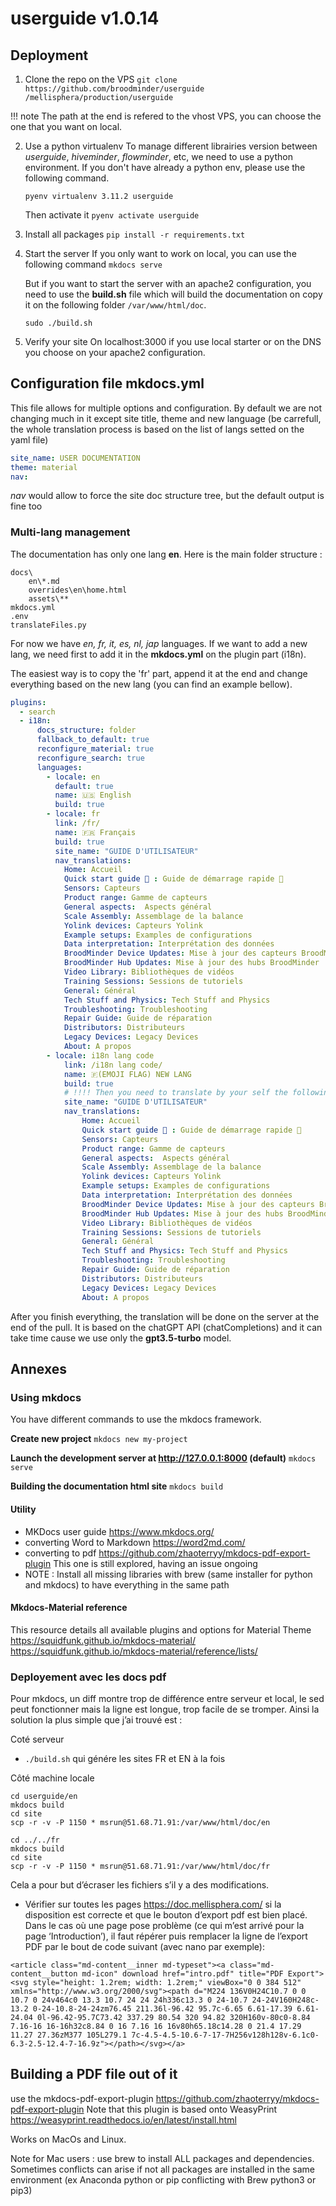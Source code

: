 # userguide v1.0.14

## Deployment

1. Clone the repo on the VPS
`git clone https://github.com/broodminder/userguide /mellisphera/production/userguide`

!!! note
    The path at the end is refered to the vhost VPS, you can choose the one that you want on local.

2. Use a python virtualenv
To manage different librairies version between *userguide*, *hiveminder*, *flowminder*, etc, we need to use a python environment. If you don't have already a python env, please use the following command.

    ```pyenv virtualenv 3.11.2 userguide```

    Then activate it
    ```pyenv activate userguide```

3. Install all packages
```pip install -r requirements.txt```

4. Start the server
If you only want to work on local, you can use the following command
`mkdocs serve`

    But if you want to start the server with an apache2 configuration, you need to use the **build.sh** file which will build the documentation on copy it on the following folder `/var/www/html/doc`.

    `sudo ./build.sh`

4. Verify your site
On localhost:3000 if you use local starter or on the DNS you choose on your apache2 configuration.


## Configuration file mkdocs.yml
This file allows for multiple options and configuration.
By default we are not changing much in it except site title, theme and new language (be carrefull, the whole translation process is based on the list of langs setted on the yaml file)

```yml
site_name: USER DOCUMENTATION
theme: material
nav:
```
_nav_ would allow to force the site doc structure tree, but the default output is fine too

### Multi-lang management
The documentation has only one lang **en**.
Here is the main folder structure :

```
docs\
    en\*.md
    overrides\en\home.html
    assets\**
mkdocs.yml
.env
translateFiles.py
```

For now we have *en, fr, it, es, nl, jap* languages.
If we want to add a new lang, we need first to add it in the **mkdocs.yml** on the plugin part (i18n).

The easiest way is to copy the 'fr' part, append it at the end and change everything based on the new lang (you can find an example bellow).

```yml
plugins:
  - search
  - i18n:
      docs_structure: folder
      fallback_to_default: true
      reconfigure_material: true
      reconfigure_search: true
      languages:
        - locale: en
          default: true
          name: 🇺🇸 English
          build: true
        - locale: fr
          link: /fr/
          name: 🇫🇷 Français
          build: true
          site_name: "GUIDE D'UTILISATEUR"
          nav_translations:
            Home: Accueil
            Quick start guide 🚀 : Guide de démarrage rapide 🚀
            Sensors: Capteurs
            Product range: Gamme de capteurs
            General aspects:  Aspects général
            Scale Assembly: Assemblage de la balance
            Yolink devices: Capteurs Yolink
            Example setups: Examples de configurations
            Data interpretation: Interprétation des données
            BroodMinder Device Updates: Mise à jour des capteurs BroodMinder
            BroodMinder Hub Updates: Mise à jour des hubs BroodMinder
            Video Library: Bibliothèques de vidéos
            Training Sessions: Sessions de tutoriels
            General: Général
            Tech Stuff and Physics: Tech Stuff and Physics
            Troubleshooting: Troubleshooting
            Repair Guide: Guide de réparation
            Distributors: Distributeurs
            Legacy Devices: Legacy Devices
            About: A propos
        - locale: i18n lang code
            link: /i18n lang code/
            name: 🇫(EMOJI FLAG) NEW LANG
            build: true
            # !!!! Then you need to translate by your self the following part
            site_name: "GUIDE D'UTILISATEUR"
            nav_translations:
                Home: Accueil
                Quick start guide 🚀 : Guide de démarrage rapide 🚀
                Sensors: Capteurs
                Product range: Gamme de capteurs
                General aspects:  Aspects général
                Scale Assembly: Assemblage de la balance
                Yolink devices: Capteurs Yolink
                Example setups: Examples de configurations
                Data interpretation: Interprétation des données
                BroodMinder Device Updates: Mise à jour des capteurs BroodMinder
                BroodMinder Hub Updates: Mise à jour des hubs BroodMinder
                Video Library: Bibliothèques de vidéos
                Training Sessions: Sessions de tutoriels
                General: Général
                Tech Stuff and Physics: Tech Stuff and Physics
                Troubleshooting: Troubleshooting
                Repair Guide: Guide de réparation
                Distributors: Distributeurs
                Legacy Devices: Legacy Devices
                About: A propos
```

After you finish everything, the translation will be done on the server at the end of the pull.
It is based on the chatGPT API (chatCompletions) and it can take time cause we use only the **gpt3.5-turbo** model.




## Annexes
### Using mkdocs

You have different commands to use the mkdocs framework.

**Create new project**
```mkdocs new my-project```

**Launch the development server at http://127.0.0.1:8000 (default)**
```mkdocs serve```

**Building the documentation html site**
```mkdocs build```


#### Utility 
- MKDocs user guide https://www.mkdocs.org/
- converting Word to Markdown https://word2md.com/
- converting to pdf https://github.com/zhaoterryy/mkdocs-pdf-export-plugin This one is still explored, having an issue ongoing
- NOTE : Install all missing libraries with brew (same installer for python and mkdocs) to have everything in the same path

#### Mkdocs-Material reference
This resource details all available plugins and options for Material Theme
https://squidfunk.github.io/mkdocs-material/
https://squidfunk.github.io/mkdocs-material/reference/lists/


### Deployement avec les docs pdf
Pour mkdocs, un diff montre trop de différence entre serveur et local, le sed peut fonctionner mais la ligne est longue, trop facile de se tromper. Ainsi la solution la plus simple que j’ai trouvé est :

Coté serveur
- `./build.sh` qui génére les sites FR et EN à la fois




Côté machine locale
```
cd userguide/en
mkdocs build
cd site
scp -r -v -P 1150 * msrun@51.68.71.91:/var/www/html/doc/en

cd ../../fr
mkdocs build
cd site
scp -r -v -P 1150 * msrun@51.68.71.91:/var/www/html/doc/fr 
```

Cela a pour but d’écraser les fichiers s’il y a des modifications.
- Vérifier sur toutes les pages https://doc.mellisphera.com/ si la disposition est correcte et que le bouton d’export pdf est bien placé. Dans le cas où une page pose problème (ce qui m’est arrivé pour la page ‘Introduction’), il faut répérer puis remplacer la ligne de l’export PDF par le bout de code suivant (avec nano par exemple):
```
<article class="md-content__inner md-typeset"><a class="md-content__button md-icon" download href="intro.pdf" title="PDF Export"><svg style="height: 1.2rem; width: 1.2rem;" viewBox="0 0 384 512" xmlns="http://www.w3.org/2000/svg"><path d="M224 136V0H24C10.7 0 0 10.7 0 24v464c0 13.3 10.7 24 24 24h336c13.3 0 24-10.7 24-24V160H248c-13.2 0-24-10.8-24-24zm76.45 211.36l-96.42 95.7c-6.65 6.61-17.39 6.61-24.04 0l-96.42-95.7C73.42 337.29 80.54 320 94.82 320H160v-80c0-8.84 7.16-16 16-16h32c8.84 0 16 7.16 16 16v80h65.18c14.28 0 21.4 17.29 11.27 27.36zM377 105L279.1 7c-4.5-4.5-10.6-7-17-7H256v128h128v-6.1c0-6.3-2.5-12.4-7-16.9z"></path></svg></a>
```

## Building a PDF file out of it
use the mkdocs-pdf-export-plugin
https://github.com/zhaoterryy/mkdocs-pdf-export-plugin
Note that this plugin is based onto WeasyPrint
https://weasyprint.readthedocs.io/en/latest/install.html

Works on MacOs and Linux.

Note for Mac users : use brew to install ALL packages and dependencies. Sometimes conflicts can arise if not all packages are installed in the same environment (ex Anaconda python or pip conflicting with Brew python3 or pip3)
